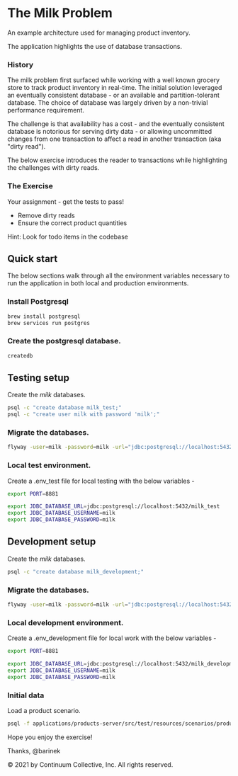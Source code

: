 # The Milk Problem

An example architecture used for managing product inventory.

The application highlights the use of database transactions.

### History

The milk problem first surfaced while working with a well known grocery store to track product inventory in real-time.
The initial solution leveraged an eventually consistent database - or an available and partition-tolerant database.
The choice of database was largely driven by a non-trivial performance requirement.

The challenge is that availability has a cost - and the eventually consistent database is notorious for
serving dirty data - or allowing uncommitted changes from one transaction to affect a read in another
transaction (aka "dirty read").

The below exercise introduces the reader to transactions while highlighting the challenges with dirty reads.

### The Exercise

Your assignment - get the tests to pass!

- Remove dirty reads
- Ensure the correct product quantities

Hint: Look for todo items in the codebase

## Quick start

The below sections walk through all the environment variables necessary to
run the application in both local and production environments.

### Install Postgresql

```bash
brew install postgresql
brew services run postgres
```

### Create the postgresql database.

```bash
createdb
```

## Testing setup

Create the _milk_ databases.

```bash
psql -c "create database milk_test;"
psql -c "create user milk with password 'milk';"
```

### Migrate the databases.

```bash
flyway -user=milk -password=milk -url="jdbc:postgresql://localhost:5432/milk_test" -locations=filesystem:databases/milk clean migrate
```

### Local test environment.

Create a .env_test file for local testing with the below variables -

```bash
export PORT=8881

export JDBC_DATABASE_URL=jdbc:postgresql://localhost:5432/milk_test
export JDBC_DATABASE_USERNAME=milk
export JDBC_DATABASE_PASSWORD=milk
```

## Development setup

Create the _milk_ databases.

```bash
psql -c "create database milk_development;"
```

### Migrate the databases.

```bash
flyway -user=milk -password=milk -url="jdbc:postgresql://localhost:5432/milk_development" -locations=filesystem:databases/milk clean migrate
```

### Local development environment.

Create a .env_development file for local work with the below variables -

```bash
export PORT=8881

export JDBC_DATABASE_URL=jdbc:postgresql://localhost:5432/milk_development
export JDBC_DATABASE_USERNAME=milk
export JDBC_DATABASE_PASSWORD=milk
```

### Initial data

Load a product scenario.

```bash
psql -f applications/products-server/src/test/resources/scenarios/products.sql milk_development
```

Hope you enjoy the exercise!

Thanks, @barinek

© 2021 by Continuum Collective, Inc. All rights reserved.
